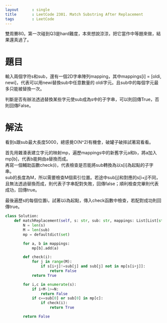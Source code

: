 ```yaml
--- 
layout      : single
title       : LeetCode 2301. Match Substring After Replacement
tags        : LeetCode
---
```

雙周賽80。第一次碰到Q3是hard難度，本來想說涼涼，把它當作中等題來做，結果還真過了。

# 題目
輸入兩個字符s和sub，還有一個2D字串陣列mapping，其中mappings[i] = [oldi, newi]，代表可以用newi替換sub中任意數量的 oldi字元。且sub中的每個字元最多只能被替換一次。  

判斷是否有辦法透過替換某些字元使sub成為s中的子字串，可以則回傳True，否則回傳False。  

# 解法
看到s跟sub最大長度5000，總感覺O(N^2)有機會，破罐子破摔試著寫看看。  

首先用雜湊表建立字元的映射mp，遍歷mappings中的新舊字元a和b，將a加入mp[b]，代表b能夠由a替換而成。  
再寫一個輔助函數check(i)，代表檢查是否能將sub轉換為以s[i]為起點的子字串。  
sub的長度為M，所以需要檢查M個索引位置。若途中sub[j]和對應的s[i+j]不同，且無法透過替換而成，則代表子字串配對失敗，回傳false；順利檢查完畢則代表成功，回傳true。  

最後遍歷s的每個位置i，試著以i為起點，傳入check函數中檢查，若配對成功則回傳true。

```python
class Solution:
    def matchReplacement(self, s: str, sub: str, mappings: List[List[str]]) -> bool:
        N = len(s)
        M = len(sub)
        mp = defaultdict(set)

        for a, b in mappings:
            mp[b].add(a)

        def check(i):
            for j in range(M):
                if s[i+j]!=sub[j] and sub[j] not in mp[s[i+j]]:
                    return False
            return True

        for i,c in enumerate(s):
            if i+M-1>=N:
                return False
            if c==sub[0] or sub[0] in mp[c]:
                if check(i):
                    return True

        return False
```
